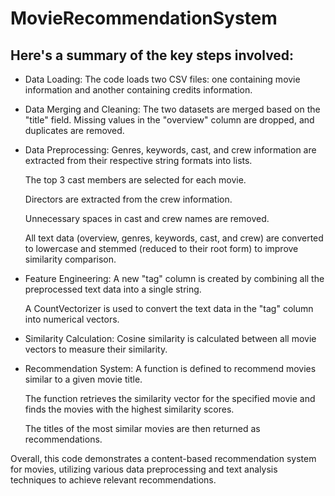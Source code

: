 # MovieRecommendationSystem

## Here's a summary of the key steps involved:

* Data Loading: The code loads two CSV files: one containing movie information and another containing credits information.
* Data Merging and Cleaning: The two datasets are merged based on the "title" field. Missing values in the "overview" column are dropped, and duplicates are removed.
* Data Preprocessing:
     Genres, keywords, cast, and crew information are extracted from their respective string formats into lists.

     The top 3 cast members are selected for each movie.

     Directors are extracted from the crew information.

     Unnecessary spaces in cast and crew names are removed.

     All text data (overview, genres, keywords, cast, and crew) are converted to lowercase and stemmed (reduced to their root form) to improve similarity 
     comparison.

* Feature Engineering:
     A new "tag" column is created by combining all the preprocessed text data into a single string.

     A CountVectorizer is used to convert the text data in the "tag" column into numerical vectors.

* Similarity Calculation:
     Cosine similarity is calculated between all movie vectors to measure their similarity.

* Recommendation System:
     A function is defined to recommend movies similar to a given movie title.

     The function retrieves the similarity vector for the specified movie and finds the movies with the highest similarity scores.

     The titles of the most similar movies are then returned as recommendations.

Overall, this code demonstrates a content-based recommendation system for movies, utilizing various data preprocessing and text analysis techniques to achieve relevant recommendations.
